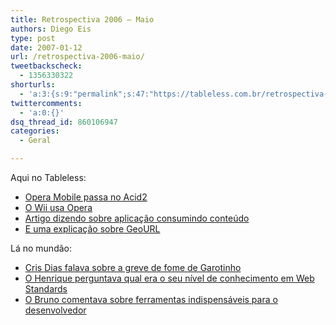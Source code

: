 ```yaml
---
title: Retrospectiva 2006 – Maio
authors: Diego Eis
type: post
date: 2007-01-12
url: /retrospectiva-2006-maio/
tweetbackscheck:
  - 1356330322
shorturls:
  - 'a:3:{s:9:"permalink";s:47:"https://tableless.com.br/retrospectiva-2006-maio";s:7:"tinyurl";s:26:"https://tinyurl.com/3lu7t8b";s:4:"isgd";s:19:"https://is.gd/i87SO9";}'
twittercomments:
  - 'a:0:{}'
dsq_thread_id: 860106947
categories:
  - Geral

---
```

Aqui no Tableless:

  * [Opera Mobile passa no Acid2][1]
  * [O Wii usa Opera][2]
  * [Artigo dizendo sobre aplicação consumindo conteúdo][3]
  * [E uma explicação sobre GeoURL][4]

Lá no mundão:

  * [Cris Dias falava sobre a greve de fome de Garotinho][5]
  * [O Henrique perguntava qual era o seu nível de conhecimento em Web Standards][6]
  * [O Bruno comentava sobre ferramentas indispensáveis para o desenvolvedor][7]

 [1]: https://tableless.com.br/opera-mobile-passa-no-acid2
 [2]: https://tableless.com.br/wii-usando-opera
 [3]: https://tableless.com.br/aplicacoes-comem-conteudo
 [4]: https://tableless.com.br/geourl-explicadinho
 [5]: https://www.crisdias.com/2006/05/01/garotinho-o-martir/
 [6]: https://www.revolucao.etc.br/archives/qual-o-seu-nivel-de-conhecimento-de-web-standards/
 [7]: https://brunotorres.net/ferramentas-indispensaveis-desenvolvedor-web